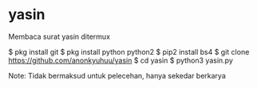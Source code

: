 # yasin

Membaca surat yasin ditermux

$ pkg install git
$ pkg install python python2
$ pip2 install bs4
$ git clone https://github.com/anonkyuhuu/yasin
$ cd yasin
$ python3 yasin.py


Note:
Tidak bermaksud untuk pelecehan, hanya sekedar berkarya

